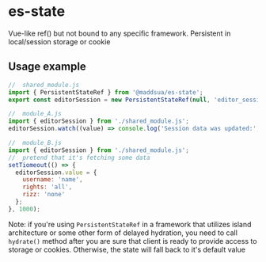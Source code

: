 # es-state

Vue-like ref() but not bound to any specific framework. Persistent in local/session storage or cookie

## Usage example

```javascript
//  shared_module.js
import { PersistentStateRef } from '@maddsua/es-state';
export const editorSession = new PersistentStateRef(null, 'editor_session_data');
```

```javascript
//  module_A.js
import { editorSession } from './shared_module.js';
editorSession.watch((value) => console.log('Session data was updated:', value));
```


```javascript
//  module_B.js
import { editorSession } from './shared_module.js';
//  pretend that it's fetching some data
setTiomeout(() => {
  editorSession.value = {
    username: 'name',
    rights: 'all',
    rizz: 'none'
  };
}, 1000);
```

Note: if you're using `PersistentStateRef` in a framework that utilizes island architecture or some other form of delayed hydration, you need to call `hydrate()` method after you are sure that client is ready to provide access to storage or cookies.
Otherwise, the state will fall back to it's default value
